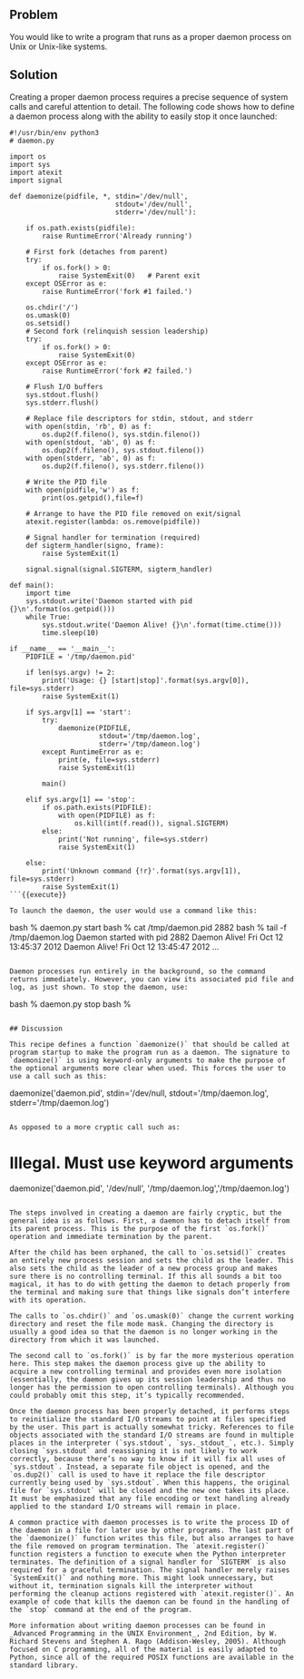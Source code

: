 ## Problem

You would like to write a program that runs as a proper daemon process on Unix or Unix-like systems.

## Solution

Creating a proper daemon process requires a precise sequence of system calls and careful attention to detail. The following code shows how to define a daemon process along with the ability to easily stop it once launched:

```
#!/usr/bin/env python3
# daemon.py

import os
import sys
import atexit
import signal

def daemonize(pidfile, *, stdin='/dev/null',
                          stdout='/dev/null',
                          stderr='/dev/null'):

    if os.path.exists(pidfile):
        raise RuntimeError('Already running')

    # First fork (detaches from parent)
    try:
        if os.fork() > 0:
            raise SystemExit(0)   # Parent exit
    except OSError as e:
        raise RuntimeError('fork #1 failed.')

    os.chdir('/')
    os.umask(0)
    os.setsid()
    # Second fork (relinquish session leadership)
    try:
        if os.fork() > 0:
            raise SystemExit(0)
    except OSError as e:
        raise RuntimeError('fork #2 failed.')

    # Flush I/O buffers
    sys.stdout.flush()
    sys.stderr.flush()

    # Replace file descriptors for stdin, stdout, and stderr
    with open(stdin, 'rb', 0) as f:
        os.dup2(f.fileno(), sys.stdin.fileno())
    with open(stdout, 'ab', 0) as f:
        os.dup2(f.fileno(), sys.stdout.fileno())
    with open(stderr, 'ab', 0) as f:
        os.dup2(f.fileno(), sys.stderr.fileno())

    # Write the PID file
    with open(pidfile,'w') as f:
        print(os.getpid(),file=f)

    # Arrange to have the PID file removed on exit/signal
    atexit.register(lambda: os.remove(pidfile))

    # Signal handler for termination (required)
    def sigterm_handler(signo, frame):
        raise SystemExit(1)

    signal.signal(signal.SIGTERM, sigterm_handler)

def main():
    import time
    sys.stdout.write('Daemon started with pid {}\n'.format(os.getpid()))
    while True:
        sys.stdout.write('Daemon Alive! {}\n'.format(time.ctime()))
        time.sleep(10)

if __name__ == '__main__':
    PIDFILE = '/tmp/daemon.pid'

    if len(sys.argv) != 2:
        print('Usage: {} [start|stop]'.format(sys.argv[0]), file=sys.stderr)
        raise SystemExit(1)

    if sys.argv[1] == 'start':
        try:
            daemonize(PIDFILE,
                      stdout='/tmp/daemon.log',
                      stderr='/tmp/dameon.log')
        except RuntimeError as e:
            print(e, file=sys.stderr)
            raise SystemExit(1)

        main()

    elif sys.argv[1] == 'stop':
        if os.path.exists(PIDFILE):
            with open(PIDFILE) as f:
                os.kill(int(f.read()), signal.SIGTERM)
        else:
            print('Not running', file=sys.stderr)
            raise SystemExit(1)

    else:
        print('Unknown command {!r}'.format(sys.argv[1]), file=sys.stderr)
        raise SystemExit(1)
```{{execute}}

To launch the daemon, the user would use a command like this:

```
bash % daemon.py start
bash % cat /tmp/daemon.pid
2882
bash % tail -f /tmp/daemon.log
Daemon started with pid 2882
Daemon Alive! Fri Oct 12 13:45:37 2012
Daemon Alive! Fri Oct 12 13:45:47 2012
...
```{{execute}}

Daemon processes run entirely in the background, so the command returns immediately. However, you can view its associated pid file and log, as just shown. To stop the daemon, use:

```
bash % daemon.py stop
bash %
```{{execute}}

## Discussion

This recipe defines a function `daemonize()` that should be called at program startup to make the program run as a daemon. The signature to `daemonize()` is using keyword-only arguments to make the purpose of the optional arguments more clear when used. This forces the user to use a call such as this:

```
daemonize('daemon.pid',
          stdin='/dev/null,
	  stdout='/tmp/daemon.log',
          stderr='/tmp/daemon.log')
```{{execute}}

As opposed to a more cryptic call such as:

```
# Illegal. Must use keyword arguments
daemonize('daemon.pid',
          '/dev/null', '/tmp/daemon.log','/tmp/daemon.log')
```{{execute}}

The steps involved in creating a daemon are fairly cryptic, but the general idea is as follows. First, a daemon has to detach itself from its parent process. This is the purpose of the first `os.fork()` operation and immediate termination by the parent.

After the child has been orphaned, the call to `os.setsid()` creates an entirely new process session and sets the child as the leader. This also sets the child as the leader of a new process group and makes sure there is no controlling terminal. If this all sounds a bit too magical, it has to do with getting the daemon to detach properly from the terminal and making sure that things like signals don’t interfere with its operation.

The calls to `os.chdir()` and `os.umask(0)` change the current working directory and reset the file mode mask. Changing the directory is usually a good idea so that the daemon is no longer working in the directory from which it was launched.

The second call to `os.fork()` is by far the more mysterious operation here. This step makes the daemon process give up the ability to acquire a new controlling terminal and provides even more isolation (essentially, the daemon gives up its session leadership and thus no longer has the permission to open controlling terminals). Although you could probably omit this step, it’s typically recommended.

Once the daemon process has been properly detached, it performs steps to reinitialize the standard I/O streams to point at files specified by the user. This part is actually somewhat tricky. References to file objects associated with the standard I/O streams are found in multiple places in the interpreter (`sys.stdout`, `sys._stdout_`, etc.). Simply closing `sys.stdout` and reassigning it is not likely to work correctly, because there’s no way to know if it will fix all uses of `sys.stdout`. Instead, a separate file object is opened, and the `os.dup2()` call is used to have it replace the file descriptor currently being used by `sys.stdout`. When this happens, the original file for `sys.stdout` will be closed and the new one takes its place. It must be emphasized that any file encoding or text handling already applied to the standard I/O streams will remain in place.

A common practice with daemon processes is to write the process ID of the daemon in a file for later use by other programs. The last part of the `daemonize()` function writes this file, but also arranges to have the file removed on program termination. The `atexit.register()` function registers a function to execute when the Python interpreter terminates. The definition of a signal handler for `SIGTERM` is also required for a graceful termination. The signal handler merely raises `SystemExit()` and nothing more. This might look unnecessary, but without it, termination signals kill the interpreter without performing the cleanup actions registered with `atexit.register()`. An example of code that kills the daemon can be found in the handling of the `stop` command at the end of the program.

More information about writing daemon processes can be found in _Advanced Programming in the UNIX Environment_, 2nd Edition, by W. Richard Stevens and Stephen A. Rago (Addison-Wesley, 2005). Although focused on C programming, all of the material is easily adapted to Python, since all of the required POSIX functions are available in the standard library.